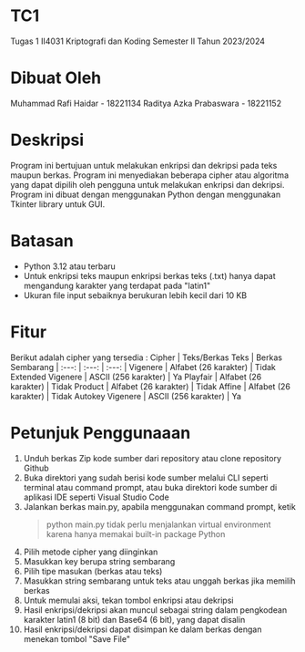 # TC1
 Tugas 1 II4031 Kriptografi dan Koding Semester II Tahun 2023/2024
 # Dibuat Oleh
 Muhammad Rafi Haidar - 18221134
 Raditya Azka Prabaswara - 18221152
# Deskripsi
Program ini bertujuan untuk melakukan enkripsi dan dekripsi pada teks maupun berkas. Program ini menyediakan beberapa cipher atau algoritma yang dapat dipilih oleh pengguna untuk melakukan enkripsi dan dekripsi. Program ini dibuat dengan menggunakan Python dengan menggunakan Tkinter library untuk GUI.
# Batasan
- Python 3.12 atau terbaru
- Untuk enkripsi teks maupun enkripsi berkas teks (.txt) hanya dapat mengandung karakter yang terdapat pada "latin1"
- Ukuran file input sebaiknya berukuran lebih kecil dari 10 KB
# Fitur
Berikut adalah cipher yang tersedia :
Cipher | Teks/Berkas Teks | Berkas Sembarang
| :---:   | :---: | :---: |
Vigenere | Alfabet (26 karakter) | Tidak
Extended Vigenere | ASCII (256 karakter) | Ya
Playfair | Alfabet (26 karakter) | Tidak
Product | Alfabet (26 karakter) | Tidak
Affine | Alfabet (26 karakter) | Tidak
Autokey Vigenere | ASCII (256 karakter) | Ya
# Petunjuk Penggunaaan
1. Unduh berkas Zip kode sumber dari repository atau clone repository Github
2. Buka direktori yang sudah berisi kode sumber melalui CLI seperti terminal atau command prompt, atau buka direktori kode sumber di aplikasi IDE seperti Visual Studio Code
3. Jalankan berkas main.py, apabila menggunakan command prompt, ketik
   > python main.py
   tidak perlu menjalankan virtual environment karena hanya memakai built-in package Python
4. Pilih metode cipher yang diinginkan
5. Masukkan key berupa string sembarang
6. Pilih tipe masukan (berkas atau teks)
7. Masukkan string sembarang untuk teks atau unggah berkas jika memilih berkas
8. Untuk memulai aksi, tekan tombol enkripsi atau dekripsi
9. Hasil enkripsi/dekripsi akan muncul sebagai string dalam pengkodean karakter latin1 (8 bit) dan Base64 (6 bit), yang dapat disalin
10. Hasil enkripsi/dekripsi dapat disimpan ke dalam berkas dengan menekan tombol "Save File"



